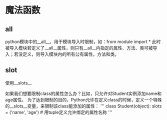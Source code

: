 # 魔法函数

## all 
python模块中的__all__，用于模块导入时限制，如：from module import * 此时被导入模块若定义了__all__属性，则只有__all__内指定的属性、方法、类可被导入；若没定义，则导入模块内的所有公有属性，方法和类。

## slot
 使用__slots__

如果我们想要限制class的属性怎么办？比如，只允许对Student实例添加name和age属性。 为了达到限制的目的，Python允许在定义class的时候，定义一个特殊的__slots__变量，来限制该class能添加的属性： 
''' class Student(object): 
	slots = ('name', 'age') # 用tuple定义允许绑定的属性名称 
'''
